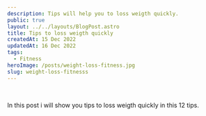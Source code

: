 ```yaml
---
description: Tips will help you to loss weigth quickly.
public: true
layout: ../../layouts/BlogPost.astro
title: Tips to loss weigth quickly
createdAt: 15 Dec 2022
updatedAt: 16 Dec 2022
tags:
  - Fitness
heroImage: /posts/weight-loss-fitness.jpg
slug: weight-loss-fitnesss
---
```


</br>

In this post i will show you tips to loss weigth quickly in this 12 tips.
